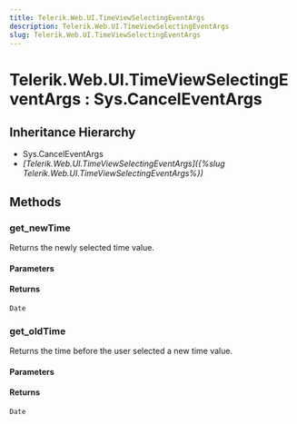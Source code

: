 ```yaml
---
title: Telerik.Web.UI.TimeViewSelectingEventArgs
description: Telerik.Web.UI.TimeViewSelectingEventArgs
slug: Telerik.Web.UI.TimeViewSelectingEventArgs
---
```


# Telerik.Web.UI.TimeViewSelectingEventArgs : Sys.CancelEventArgs 

## Inheritance Hierarchy

* Sys.CancelEventArgs
* *[Telerik.Web.UI.TimeViewSelectingEventArgs]({%slug Telerik.Web.UI.TimeViewSelectingEventArgs%})*


## Methods

###  get_newTime

Returns the newly selected time value.

#### Parameters

#### Returns

`Date` 

### get_oldTime

Returns the time before the user selected a new time value.

#### Parameters

#### Returns

`Date` 



